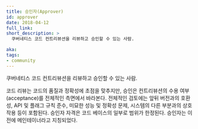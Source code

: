 ```yaml
---
title: 승인자(Approver)
id: approver
date: 2018-04-12
full_link: 
short_description: >
  쿠버네티스 코드 컨트리뷰션을 리뷰하고 승인할 수 있는 사람.

aka: 
tags:
- community
---
```

 쿠버네티스 코드 컨트리뷰션을 리뷰하고 승인할 수 있는 사람.

<!--more--> 

코드 리뷰는 코드의 품질과 정확성에 초점을 맞추지만, 승인은 컨트리뷰션의 수용 여부(acceptance)를 전체적인 측면에서 바라본다. 전체적인 검토에는 앞뒤 버전과의 호환성, API 및 플래그 규칙 준수, 미묘한 성능 및 정확성 문제, 시스템의 다른 부분과의 상호작용 등이 포함된다. 승인자 자격은 코드 베이스의 일부로 범위가 한정된다. 승인자는 이전에 메인테이너라고 지칭되었다.

